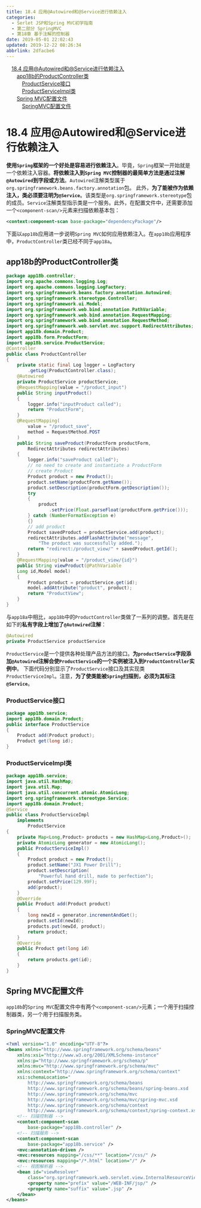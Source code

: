 ```yaml
---
title: 18.4 应用@Autowired和@Service进行依赖注入
categories: 
  - Serlet JSP和Spring MVC初学指南
  - 第二部分 SpringMVC
  - 第18章 基于注解的控制器
date: 2019-05-01 22:02:43
updated: 2019-12-22 08:26:34
abbrlink: 2dfacbe6
---
```

<div id='my_toc'><a href="/JavaReadingNotes/2dfacbe6/#18-4-应用@Autowired和@Service进行依赖注入" class="header_1">18.4 应用@Autowired和@Service进行依赖注入</a><br><a href="/JavaReadingNotes/2dfacbe6/#app18b的ProductController类" class="header_2">app18b的ProductController类</a><br><a href="/JavaReadingNotes/2dfacbe6/#ProductService接口" class="header_3">ProductService接口</a><br><a href="/JavaReadingNotes/2dfacbe6/#ProductServiceImpl类" class="header_3">ProductServiceImpl类</a><br><a href="/JavaReadingNotes/2dfacbe6/#Spring-MVC配置文件" class="header_2">Spring MVC配置文件</a><br><a href="/JavaReadingNotes/2dfacbe6/#SpringMVC配置文件" class="header_3">SpringMVC配置文件</a><br></div>
<style>.header_1{margin-left: 1em;}.header_2{margin-left: 2em;}.header_3{margin-left: 3em;}.header_4{margin-left: 4em;}.header_5{margin-left: 5em;}.header_6{margin-left: 6em;}</style>
<!--more-->
<script>if (navigator.platform.search('arm')==-1){document.getElementById('my_toc').style.display = 'none';}var e,p = document.getElementsByTagName('p');while (p.length>0) {e = p[0];e.parentElement.removeChild(e);}</script>

<!--end-->
# 18.4 应用@Autowired和@Service进行依赖注入 #
**使用`Spring`框架的一个好处是容易进行依赖注入**。毕竟，`Spring`框架一开始就是一个依赖注入容器。**将依赖注入到`Spring MVC`控制器的最简单方法是通过注解`@Autowired`到字段或方法**。`Autowired`注解类型属于`org.springframework.beans.factory.annotation`包。
此外，**为了能被作为依赖注入，类必须要注明为`@Service`**。该类型是`org.springframework.stereotype`包的成员。`Service`注解类型指示类是一个服务。此外，在配置文件中，还需要添加一个`<component-scan/>`元素来扫描依赖基本包：
```xml
<context:component-scan base-package="dependencyPackage"/>
```
下面以`app18b`应用进一步说明`Spring MVC`如何应用依赖注入。在`app18b`应用程序中，`ProductController`类已经不同于`app18a`。
## app18b的ProductController类 ##
```java
package app18b.controller;
import org.apache.commons.logging.Log;
import org.apache.commons.logging.LogFactory;
import org.springframework.beans.factory.annotation.Autowired;
import org.springframework.stereotype.Controller;
import org.springframework.ui.Model;
import org.springframework.web.bind.annotation.PathVariable;
import org.springframework.web.bind.annotation.RequestMapping;
import org.springframework.web.bind.annotation.RequestMethod;
import org.springframework.web.servlet.mvc.support.RedirectAttributes;
import app18b.domain.Product;
import app18b.form.ProductForm;
import app18b.service.ProductService;
@Controller
public class ProductController
{
    private static final Log logger = LogFactory
        .getLog(ProductController.class);
    @Autowired
    private ProductService productService;
    @RequestMapping(value = "/product_input")
    public String inputProduct()
    {
        logger.info("inputProduct called");
        return "ProductForm";
    }
    @RequestMapping(
        value = "/product_save",
        method = RequestMethod.POST
    )
    public String saveProduct(ProductForm productForm,
        RedirectAttributes redirectAttributes)
    {
        logger.info("saveProduct called");
        // no need to create and instantiate a ProductForm
        // create Product
        Product product = new Product();
        product.setName(productForm.getName());
        product.setDescription(productForm.getDescription());
        try
        {
            product
                .setPrice(Float.parseFloat(productForm.getPrice()));
        } catch (NumberFormatException e)
        {}
        // add product
        Product savedProduct = productService.add(product);
        redirectAttributes.addFlashAttribute("message",
            "The product was successfully added.");
        return "redirect:/product_view/" + savedProduct.getId();
    }
    @RequestMapping(value = "/product_view/{id}")
    public String viewProduct(@PathVariable
    Long id,Model model)
    {
        Product product = productService.get(id);
        model.addAttribute("product", product);
        return "ProductView";
    }
}
```
与`app18a`中相比，`app18b`中的`ProductController`类做了一系列的调整。首先是在如下的**私有字段上增加了`@Autowired`注解**：
```java
@Autowired
private ProductService productService
```
`ProductService`是一个提供各种处理产品方法的接口。**为`productService`字段添加`@Autowired`注解会使`ProductService`的一个实例被注入到`ProductController`实例中**。
下面代码分别显示了`ProductService`接口及其实现类`ProductServiceImpl`。注意，**为了使类能被`Spring`扫描到，必须为其标注`@Service`**。
### ProductService接口 ###
```java
package app18b.service;
import app18b.domain.Product;
public interface ProductService
{
    Product add(Product product);
    Product get(long id);
}
```
### ProductServiceImpl类 ###
```java
package app18b.service;
import java.util.HashMap;
import java.util.Map;
import java.util.concurrent.atomic.AtomicLong;
import org.springframework.stereotype.Service;
import app18b.domain.Product;
@Service
public class ProductServiceImpl
    implements
        ProductService
{
    private Map<Long,Product> products = new HashMap<Long,Product>();
    private AtomicLong generator = new AtomicLong();
    public ProductServiceImpl()
    {
        Product product = new Product();
        product.setName("JX1 Power Drill");
        product.setDescription(
            "Powerful hand drill, made to perfection");
        product.setPrice(129.99F);
        add(product);
    }
    @Override
    public Product add(Product product)
    {
        long newId = generator.incrementAndGet();
        product.setId(newId);
        products.put(newId, product);
        return product;
    }
    @Override
    public Product get(long id)
    {
        return products.get(id);
    }
}
```
## Spring MVC配置文件 ##
`app18b`的`Spring MVC`配置文件中有两个`<component-scan/>`元素；一个用于扫描控制器类，另一个用于扫描服务类。
### SpringMVC配置文件 ###
```xml
<?xml version="1.0" encoding="UTF-8"?>
<beans xmlns="http://www.springframework.org/schema/beans"
    xmlns:xsi="http://www.w3.org/2001/XMLSchema-instance"
    xmlns:p="http://www.springframework.org/schema/p"
    xmlns:mvc="http://www.springframework.org/schema/mvc"
    xmlns:context="http://www.springframework.org/schema/context"
    xsi:schemaLocation="
        http://www.springframework.org/schema/beans
        http://www.springframework.org/schema/beans/spring-beans.xsd
        http://www.springframework.org/schema/mvc
        http://www.springframework.org/schema/mvc/spring-mvc.xsd     
        http://www.springframework.org/schema/context
        http://www.springframework.org/schema/context/spring-context.xsd">
    <!-- 扫描控制器 -->
    <context:component-scan
        base-package="app18b.controller" />
    <!-- 扫描服务 -->
    <context:component-scan
        base-package="app18b.service" />
    <mvc:annotation-driven />
    <mvc:resources mapping="/css/**" location="/css/" />
    <mvc:resources mapping="/*.html" location="/" />
    <!-- 视图解析器 -->
    <bean id="viewResolver"
        class="org.springframework.web.servlet.view.InternalResourceViewResolver">
        <property name="prefix" value="/WEB-INF/jsp/" />
        <property name="suffix" value=".jsp" />
    </bean>
</beans>
```

